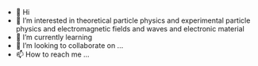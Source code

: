 - 👋 Hi
- 👀 I’m interested in theoretical particle physics and experimental particle physics and electromagnetic fields and waves and electronic material 
- 🌱 I’m currently learning 
- 💞️ I’m looking to collaborate on ...
- 📫 How to reach me ...

<!---
WELTYIN/WELTYIN is a ✨ special ✨ repository because its `README.md` (this file) appears on your GitHub profile.
You can click the Preview link to take a look at your changes.
--->
